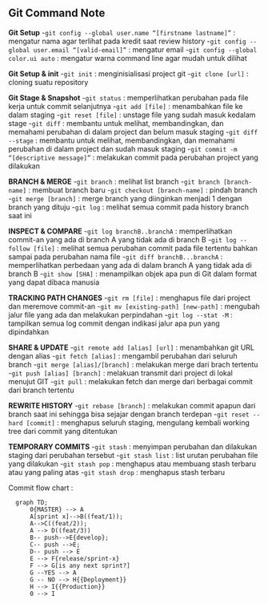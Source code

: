 ﻿## Git Command Note

**Git Setup** 
-`git config --global user.name “[firstname lastname]”` : mengatur nama agar terlihat pada kredit saat review history 
-`git config --global user.email “[valid-email]”` : mengatur email 
-`git config --global color.ui auto` : mengatur warna command line agar mudah untuk dilihat

**Git Setup & init** 
-`git init` : menginisialisasi project git 
-`git clone [url]` : cloning suatu repository

**Git Stage & Snapshot** 
-`git status` : memperlihatkan perubahan pada file kerja untuk commit selanjutnya 
-`git add [file]` : menambahkan file ke dalam staging 
-`git reset [file]` : unstage file yang sudah masuk kedalam stage 
-`git diff` : membantu untuk melihat, membandingkan, dan memahami perubahan di dalam project dan belum masuk staging 
-`git diff --stage` : membantu untuk melihat, membandingkan, dan memahami perubahan di dalam project dan sudah masuk staging 
-`git commit -m “[descriptive message]”` : melakukan commit pada perubahan project yang dilakukan

**BRANCH & MERGE** 
-`git branch` : melihat list branch 
-`git branch [branch-name]` : membuat branch baru 
-`git checkout [branch-name]` : pindah branch 
-`git merge [branch]` : merge branch yang diinginkan menjadi 1 dengan branch yang dituju 
-`git log` : melihat semua commit pada history branch saat ini

**INSPECT & COMPARE** 
-`git log branchB..branchA` : memperlihatkan commit-an yang ada di branch A yang tidak ada di branch B 
-`git log --follow [file]` : melihat semua perubahan commit pada file tertentu bahkan sampai pada perubahan nama file 
-`git diff branchB...branchA` : memperlihatkan perbedaan yang ada di dalam branch A yang tidak ada di branch B 
-`git show [SHA]` : menampilkan objek apa pun di Git dalam format yang dapat dibaca manusia

**TRACKING PATH CHANGES** 
-`git rm [file]` : menghapus file dari project dan meremove commit-an 
-`git mv [existing-path] [new-path]` : mengubah jalur file yang ada dan melakukan perpindahan 
-`git log --stat -M` : tampilkan semua log commit dengan indikasi jalur apa pun yang dipindahkan

**SHARE & UPDATE** 
-`git remote add [alias] [url]` : menambahkan git URL dengan alias 
-`git fetch [alias]` : mengambil perubahan dari seluruh branch 
-`git merge [alias]/[branch]` : melakukan merge dari brach tertentu 
-`git push [alias] [branch]` : melakuan transmit dari project di lokal menujut GIT 
-`git pull` : melakukan fetch dan merge dari berbagai commit dari branch tertentu

**REWRITE HISTORY** 
-`git rebase [branch]` : melakukan commit apapun dari branch saat ini sehingga bisa sejajar dengan branch terdepan 
-`git reset --hard [commit]` : menghapus seluruh staging, mengulang kembali working tree dari commit yang ditentukan

**TEMPORARY COMMITS** 
-`git stash` : menyimpan perubahan dan dilakukan staging dari perubahan tersebut 
-`git stash list` : list urutan perubahan file yang dilakukan 
-`git stash pop` : menghapus atau membuang stash terbaru atau yang paling atas 
-`git stash drop` : menghapus stash terbaru

Commit flow chart :

```mermaid
  graph TD;
	  0{MASTER} --> A
      A[sprint x]-->B((feat/1));
      A-->C((feat/2));
      A --> D((feat/3))
      B-- push-->E{develop};
      C-- push -->E;
      D-- push --> E
      E --> F{release/sprint-x}
      F --> G[is any next sprint?]
      G --YES --> A
	  G -- NO --> H{{Deployment}}
	  H --> I{{Production}}
	  0 --> I


```
